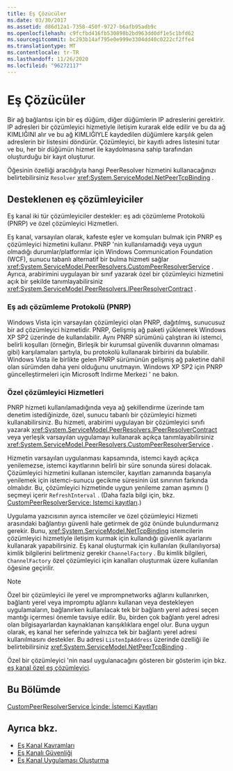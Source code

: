 ```yaml
---
title: Eş Çözücüler
ms.date: 03/30/2017
ms.assetid: d86d12a1-7358-450f-9727-b6afb95adb9c
ms.openlocfilehash: c9fcfbd416fb530898b2bd963dd0df1e5c1bfd62
ms.sourcegitcommit: bc293b14af795e0e999e3304dd40c0222cf2ffe4
ms.translationtype: MT
ms.contentlocale: tr-TR
ms.lasthandoff: 11/26/2020
ms.locfileid: "96272117"
---
```

# <a name="peer-resolvers"></a>Eş Çözücüler

Bir ağ bağlantısı için bir eş düğüm, diğer düğümlerin IP adreslerini gerektirir. IP adresleri bir çözümleyici hizmetiyle iletişim kurarak elde edilir ve bu da ağ KIMLIĞINI alır ve bu ağ KIMLIĞIYLE kaydedilen düğümlere karşılık gelen adreslerin bir listesini döndürür. Çözümleyici, bir kayıtlı adres listesini tutar ve bu, her bir düğümün hizmet ile kaydolmasına sahip tarafından oluşturduğu bir kayıt oluşturur.  
  
 Öğesinin özelliği aracılığıyla hangi PeerResolver hizmetini kullanacağınızı belirtebilirsiniz `Resolver` <xref:System.ServiceModel.NetPeerTcpBinding> .  
  
## <a name="supported-peer-resolvers"></a>Desteklenen eş çözümleyiciler  

 Eş kanal iki tür çözümleyiciler destekler: eş adı çözümleme Protokolü (PNRP) ve özel çözümleyici Hizmetleri.  
  
 Eş kanal, varsayılan olarak, kafeste eşler ve komşuları bulmak için PNRP eş çözümleyici hizmetini kullanır. PNRP 'nin kullanılamadığı veya uygun olmadığı durumlar/platformlar için Windows Communication Foundation (WCF), sunucu tabanlı alternatif bir bulma hizmeti sağlar <xref:System.ServiceModel.PeerResolvers.CustomPeerResolverService> . Ayrıca, arabirimini uygulayan bir sınıf yazarak özel bir çözümleyici hizmetini açık bir şekilde tanımlayabilirsiniz <xref:System.ServiceModel.PeerResolvers.IPeerResolverContract> .  
  
### <a name="peer-name-resolution-protocol-pnrp"></a>Eş adı çözümleme Protokolü (PNRP)  

 Windows Vista için varsayılan çözümleyici olan PNRP, dağıtılmış, sunucusuz bir ad çözümleyici hizmetidir. PNRP, Gelişmiş ağ paketi yüklenerek Windows XP SP2 üzerinde de kullanılabilir. Aynı PNRP sürümünü çalıştıran iki istemci, belirli koşulları (örneğin, Birleşik bir kurumsal güvenlik duvarının olmaması gibi) karşılamaları şartıyla, bu protokolü kullanarak birbirini da bulabilir. Windows Vista ile birlikte gelen PNRP sürümünün gelişmiş ağ paketine dahil olan sürümden daha yeni olduğunu unutmayın. Windows XP SP2 için PNRP güncelleştirmeleri için Microsoft Indirme Merkezi ' ne bakın.  
  
### <a name="custom-resolver-services"></a>Özel çözümleyici Hizmetleri  

 PNRP hizmeti kullanılamadığında veya ağ şekillendirme üzerinde tam denetim istediğinizde, özel, sunucu tabanlı bir çözümleyici hizmeti kullanabilirsiniz. Bu hizmeti, arabirimi uygulayan bir çözümleyici sınıfı yazarak <xref:System.ServiceModel.PeerResolvers.IPeerResolverContract> veya yerleşik varsayılan uygulamayı kullanarak açıkça tanımlayabilirsiniz <xref:System.ServiceModel.PeerResolvers.CustomPeerResolverService> .  
  
 Hizmetin varsayılan uygulanması kapsamında, istemci kaydı açıkça yenilemezse, istemci kayıtlarının belirli bir süre sonunda süresi dolacak. Çözümleyici hizmetini kullanan istemciler, kayıtları zamanında başarıyla yenilemek için istemci-sunucu gecikme süresinin üst sınırının farkında olmalıdır. Bu, çözümleyici hizmetinde uygun yenileme zaman aşımını () seçmeyi içerir `RefreshInterval` . (Daha fazla bilgi için, bkz. [CustomPeerResolverService: Istemci kayıtları](inside-the-custompeerresolverservice-client-registrations.md).)  
  
 Uygulama yazıcısının ayrıca istemciler ve özel çözümleyici Hizmeti arasındaki bağlantıyı güvenli hale getirmek de göz önünde bulundurmanız gerekir. Bunu, <xref:System.ServiceModel.NetTcpBinding> istemcilerin çözümleyici hizmetiyle iletişim kurmak için kullandığı güvenlik ayarlarını kullanarak yapabilirsiniz. Eş kanal oluşturmak için kullanılan (kullanılıyorsa) kimlik bilgilerini belirtmeniz gerekir `ChannelFactory` . Bu kimlik bilgileri, `ChannelFactory` özel çözümleyici için kanalları oluşturmak üzere kullanılan öğesine geçirilir.  
  
> [!NOTE]
> Özel bir çözümleyici ile yerel ve ımprompnetworks ağlarını kullanırken, bağlantı yerel veya impromptu ağlarını kullanan veya destekleyen uygulamaların, bağlanırken kullanılacak tek bir bağlantı yerel adresi seçen mantığı içermesi önemle tavsiye edilir. Bu, birden çok bağlantı yerel adresi olan bilgisayarlardan kaynaklanan karışıklıklara engel olur. Buna uygun olarak, eş kanal her seferinde yalnızca tek bir bağlantı yerel adresi kullanılmasını destekler. Bu adresi `ListenIpAddress` üzerinde özelliği ile belirtebilirsiniz <xref:System.ServiceModel.NetPeerTcpBinding> .  
  
 Özel bir çözümleyici 'nin nasıl uygulanacağını gösteren bir gösterim için bkz. [eş kanal özel eş çözümleyici](/previous-versions/dotnet/netframework-3.5/ms751466(v=vs.90)).  
  
## <a name="in-this-section"></a>Bu Bölümde  

 [CustomPeerResolverService İçinde: İstemci Kayıtları](inside-the-custompeerresolverservice-client-registrations.md)  
  
## <a name="see-also"></a>Ayrıca bkz.

- [Eş Kanal Kavramları](peer-channel-concepts.md)
- [Eş Kanalı Güvenliği](peer-channel-security.md)
- [Eş Kanal Uygulaması Oluşturma](building-a-peer-channel-application.md)
